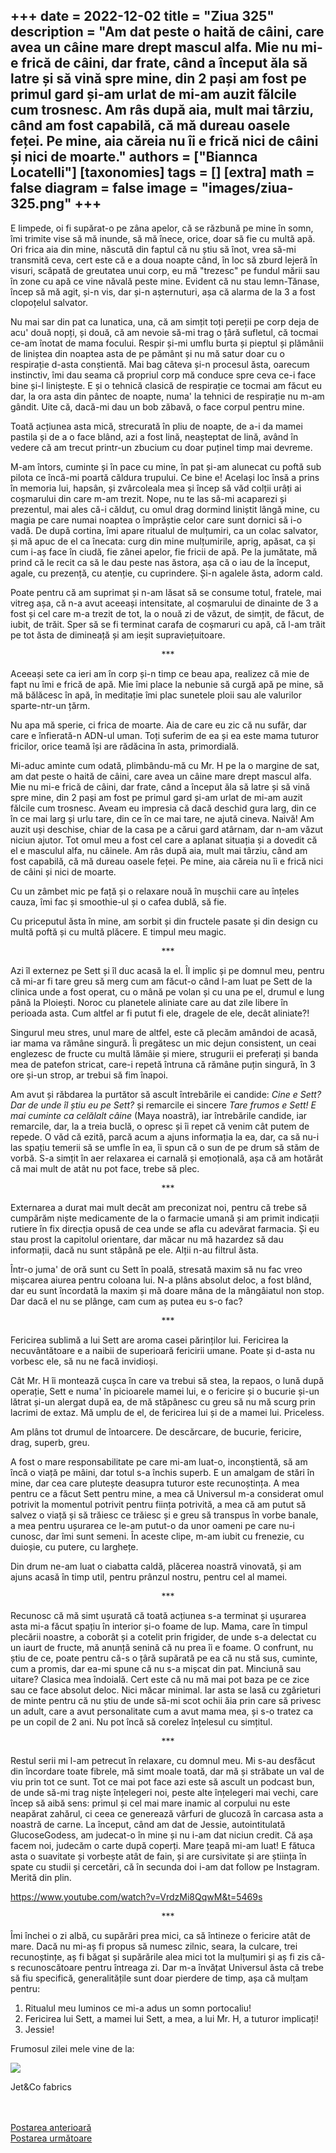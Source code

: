 
+++
date = 2022-12-02
title = "Ziua 325"
description = "Am dat peste o haită de câini, care avea un câine mare drept mascul alfa. Mie nu mi-e frică de câini, dar frate, când a început ăla să latre și să vină spre mine, din 2 pași am fost pe primul gard și-am urlat de mi-am auzit fălcile cum trosnesc. Am râs după aia, mult mai târziu, când am fost capabilă, că mă dureau oasele feței. Pe mine, aia căreia nu îi e frică nici de câini și nici de moarte."
authors = ["Biannca Locatelli"]
[taxonomies]
tags = []
[extra]
math = false
diagram = false
image = "images/ziua-325.png"
+++
---

E limpede, oi fi supărat-o pe zâna apelor, că se răzbună pe mine în somn, îmi trimite vise să mă inunde, să mă înece, orice, doar să fie cu multă apă. Ori frica aia din mine, născută din faptul că nu știu să înot, vrea să-mi transmită ceva, cert este că e a doua noapte când, în loc să zburd lejeră în visuri, scăpată de greutatea unui corp, eu mă "trezesc" pe fundul mării sau în zone cu apă ce vine năvală peste mine. Evident că nu stau lemn-Tănase, încep să mă agit, și-n vis, dar și-n așternuturi, așa că alarma de la 3 a fost clopoțelul salvator.

Nu mai sar din pat ca lunatica, una, că am simțit toți pereții pe corp deja de acu' două nopți, și două, că am nevoie să-mi trag o țâră sufletul, că tocmai ce-am înotat de mama focului. Respir și-mi umflu burta și pieptul și plămânii de liniștea din noaptea asta de pe pământ și nu mă satur doar cu o respirație d-asta conștientă. Mai bag câteva și-n procesul ăsta, oarecum instinctiv, îmi dau seama că propriul corp mă conduce spre ceva ce-i face bine și-l liniștește. E și o tehnică clasică de respirație ce tocmai am făcut eu dar, la ora asta din pântec de noapte, numa' la tehnici de respirație nu m-am gândit. Uite că, dacă-mi dau un bob zăbavă, o face corpul pentru mine.

Toată acțiunea asta mică, strecurată în pliu de noapte, de a-i da mamei pastila și de a o face blând, azi a fost lină, neașteptat de lină, având în vedere că am trecut printr-un zbucium cu doar puținel timp mai devreme.

M-am întors, cuminte și în pace cu mine, în pat și-am alunecat cu poftă sub pilota ce încă-mi poartă căldura trupului. Ce bine e! Același loc însă a prins în memoria lui, hapsân, și zvârcoleala mea și încep să văd colții urâți ai coșmarului din care m-am trezit. Nope, nu te las să-mi acaparezi și prezentul, mai ales că-i călduț, cu omul drag dormind liniștit lângă mine, cu magia pe care numai noaptea o împrăștie celor care sunt dornici să i-o vadă. De după cortina, îmi apare ritualul de mulțumiri, ca un colac salvator, și mă apuc de el ca înecata: curg din mine mulțumirile, aprig, apăsat, ca și cum i-aș face în ciudă, fie zânei apelor, fie fricii de apă. Pe la jumătate, mă prind că le recit ca să le dau peste nas ăstora, așa că o iau de la început, agale, cu prezență, cu atenție, cu cuprindere. Și-n agalele ăsta, adorm cald.

Poate pentru că am suprimat și n-am lăsat să se consume totul, fratele, mai vitreg așa, că n-a avut aceeași intensitate, al coșmarului de dinainte de 3 a fost și cel care m-a trezit de tot, la o nouă zi de văzut, de simțit, de făcut, de iubit, de trăit. Sper să se fi terminat carafa de coșmaruri cu apă, că l-am trăit pe tot ăsta de dimineață și am ieșit supraviețuitoare.

<p style="text-align: center;">***</p>

Aceeași sete ca ieri am în corp și-n timp ce beau apa, realizez că mie de fapt nu îmi e frică de apă. Mie îmi place la nebunie să curgă apă pe mine, să mă bălăcesc în apă, în meditație îmi plac sunetele ploii sau ale valurilor sparte-ntr-un țărm.

Nu apa mă sperie, ci frica de moarte. Aia de care eu zic că nu sufăr, dar care e înfierată-n ADN-ul uman. Toți suferim de ea și ea este mama tuturor fricilor, orice teamă își are rădăcina în asta, primordială.

Mi-aduc aminte cum odată, plimbându-mă cu Mr. H pe la o margine de sat, am dat peste o haită de câini, care avea un câine mare drept mascul alfa. Mie nu mi-e frică de câini, dar frate, când a început ăla să latre și să vină spre mine, din 2 pași am fost pe primul gard și-am urlat de mi-am auzit fălcile cum trosnesc. Aveam eu impresia că dacă deschid gura larg, din ce în ce mai larg și urlu tare, din ce în ce mai tare, ne ajută cineva. Naivă! Am auzit uși deschise, chiar de la casa pe a cărui gard atârnam, dar n-am văzut niciun ajutor. Tot omul meu a fost cel care a aplanat situația și a dovedit că el e masculul alfa, nu câinele. Am râs după aia, mult mai târziu, când am fost capabilă, că mă dureau oasele feței. Pe mine, aia căreia nu îi e frică nici de câini și nici de moarte.

Cu un zâmbet mic pe față și o relaxare nouă în mușchii care au înțeles cauza, îmi fac și smoothie-ul și o cafea dublă, să fie.

Cu priceputul ăsta în mine, am sorbit și din fructele pasate și din design cu multă poftă și cu multă plăcere. E timpul meu magic.

<p style="text-align: center;">***</p>

Azi îl externez pe Sett și îl duc acasă la el. Îl implic și pe domnul meu, pentru că mi-ar fi tare greu să merg cum am făcut-o când l-am luat pe Sett de la clinica unde a fost operat, cu o mână pe volan și cu una pe el, drumul e lung până la Ploiești. Noroc cu planetele aliniate care au dat zile libere în perioada asta. Cum altfel ar fi putut fi ele, dragele de ele, decât aliniate?!

Singurul meu stres, unul mare de altfel, este că plecăm amândoi de acasă, iar mama va rămâne singură. Îi pregătesc un mic dejun consistent, un ceai englezesc de fructe cu multă lămâie și miere, strugurii ei preferați și banda mea de patefon stricat, care-i repetă întruna că rămâne puțin singură, în 3 ore și-un strop, ar trebui să fim înapoi.

Am avut și răbdarea la purtător să ascult întrebările ei candide: _Cine e Sett? Dar de unde îl știu eu pe Sett?_ și remarcile ei sincere _Tare frumos e Sett! E mai cuminte ca celălalt câine_ (Maya noastră), iar întrebările candide, iar remarcile, dar, la a treia buclă, o opresc și îi repet că venim cât putem de repede. O văd că ezită, parcă acum a ajuns informația la ea, dar, ca să nu-i las spațiu temerii să se umfle în ea, îi spun că o sun de pe drum să stăm de vorbă. S-a simțit în aer relaxarea ei carnală și emoțională, așa că am hotărât că mai mult de atât nu pot face, trebe să plec.

<p style="text-align: center;">***</p>

Externarea a durat mai mult decât am preconizat noi, pentru că trebe să cumpărăm niște medicamente de la o farmacie umană și am primit indicații rutiere în fix direcția opusă de cea unde se afla cu adevărat farmacia. Și eu stau prost la capitolul orientare, dar măcar nu mă hazardez să dau informații, dacă nu sunt stăpână pe ele. Alții n-au filtrul ăsta.

Într-o juma' de oră sunt cu Sett în poală, stresată maxim să nu fac vreo mișcarea aiurea pentru coloana lui. N-a plâns absolut deloc, a fost blând, dar eu sunt încordată la maxim și mă doare mâna de la mângâiatul non stop. Dar dacă el nu se plânge, cam cum aș putea eu s-o fac?

<p style="text-align: center;">***</p>

Fericirea sublimă a lui Sett are aroma casei părinților lui. Fericirea la necuvântătoare e a naibii de superioară fericirii umane. Poate și d-asta nu vorbesc ele, să nu ne facă invidioși.

Cât Mr. H îi montează cușca în care va trebui să stea, la repaos, o lună după operație, Sett e numa' în picioarele mamei lui, e o fericire și o bucurie și-un lătrat și-un alergat după ea, de mă stăpânesc cu greu să nu mă scurg prin lacrimi de extaz. Mă umplu de el, de fericirea lui și de a mamei lui. Priceless.

Am plâns tot drumul de întoarcere. De descărcare, de bucurie, fericire, drag, superb, greu.

A fost o mare responsabilitate pe care mi-am luat-o, inconștientă, să am încă o viață pe mâini, dar totul s-a închis superb. E un amalgam de stări în mine, dar cea care plutește deasupra tuturor este recunoștința. A mea pentru ce a făcut Sett pentru mine, a mea că Universul m-a considerat omul potrivit la momentul potrivit pentru ființa potrivită, a mea că am putut să salvez o viață și să trăiesc ce trăiesc și e greu să transpus în vorbe banale, a mea pentru ușurarea ce le-am putut-o da unor oameni pe care nu-i cunosc, dar îmi sunt semeni. În aceste clipe, m-am iubit cu frenezie, cu duioșie, cu putere, cu larghețe.

Din drum ne-am luat o ciabatta caldă, plăcerea noastră vinovată, și am ajuns acasă în timp util, pentru prânzul nostru, pentru cel al mamei.

<p style="text-align: center;">***</p>

Recunosc că mă simt ușurată că toată acțiunea s-a terminat și ușurarea asta mi-a făcut spațiu în interior și-o foame de lup. Mama, care în timpul plecării noastre, a coborât și a cotelit prin frigider, de unde s-a delectat cu un iaurt de fructe, mă anunță senină că nu prea îi e foame. O confrunt, nu știu de ce, poate pentru că-s o țâră supărată pe ea că nu stă sus, cuminte, cum a promis, dar ea-mi spune că nu s-a mișcat din pat. Minciună sau uitare? Clasica mea îndoială. Cert este că nu mă mai pot baza pe ce zice sau ce face absolut deloc. Nici măcar minimal. Iar asta se lasă cu zgârieturi de minte pentru că nu știu de unde să-mi scot ochii ăia prin care să privesc un adult, care a avut personalitate cum a avut mama mea, și s-o tratez ca pe un copil de 2 ani. Nu pot încă să corelez înțelesul cu simțitul.

<p style="text-align: center;">***</p>

Restul serii mi l-am petrecut în relaxare, cu domnul meu. Mi s-au desfăcut din încordare toate fibrele, mă simt moale toată, dar mă și străbate un val de viu prin tot ce sunt. Tot ce mai pot face azi este să ascult un podcast bun, de unde să-mi trag niște înțelegeri noi, peste alte înțelegeri mai vechi, care încep să aibă sens: primul și cel mai mare inamic al corpului nu este neapărat zahărul, ci ceea ce generează vârfuri de glucoză în carcasa asta a noastră de carne. La început, când am dat de Jessie, autointitulată GlucoseGodess, am judecat-o în mine și nu i-am dat niciun credit. Că așa facem noi, judecăm o carte după coperți. Mare țeapă mi-am luat! E fătuca asta o suavitate și vorbește atât de fain, și are cursivitate și are știința în spate cu studii și cercetări, că în secunda doi i-am dat follow pe Instagram. Merită din plin.

https://www.youtube.com/watch?v=VrdzMi8QqwM&t=5469s

<p style="text-align: center;">***</p>

Îmi închei o zi albă, cu supărări prea mici, ca să întineze o fericire atât de mare. Dacă nu mi-aș fi propus să numesc zilnic, seara, la culcare, trei recunoștințe, aș fi băgat și supărările alea mici tot la mulțumiri și aș fi zis că-s recunoscătoare pentru întreaga zi. Dar m-a învățat Universul ăsta că trebe să fiu specifică, generalitățile sunt doar pierdere de timp, așa că mulțam pentru:
1. Ritualul meu luminos ce mi-a adus un somn portocaliu!
2. Fericirea lui Sett, a mamei lui Sett, a mea, a lui Mr. H, a tuturor implicați!
3. Jessie!

Frumosul zilei mele vine de la:

<div class="flex justify-center">
  <img src="images/325.jpeg" />
</div>

Jet&Co fabrics

<br/>

<br/>

<div class="flex justify-between">
  <div>
    <a href="/blog/ziua-324/">Postarea anterioară</a>
  </div>
  <div>
    <a href="/blog/ziua-326/">Postarea următoare</a>
  </div>
</div>
